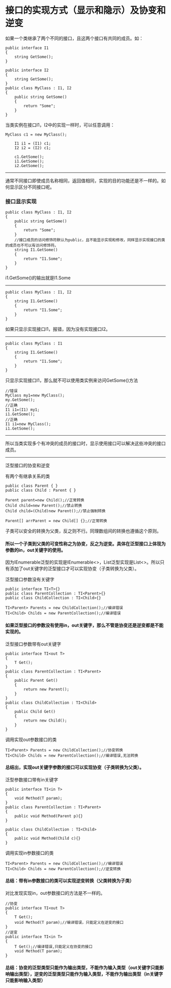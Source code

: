 # 接口的实现方式（显示和隐示）及协变和逆变
如果一个类继承了两个不同的接口，且这两个接口有共同的成员。如：
```CSharp
public interface I1
{
    string GetSome();
}

public interface I2
{
    string GetSome();
}
public class MyClass : I1, I2
{
    public string GetSome()
    {
        return "Some";
    }
}
```
当类实例在接口I1，I2中的实现一样时，可以任意调用：
```CSharp
MyClass c1 = new MyClass();

    I1 i1 = (I1) c1;
    I2 i2 = (I2) c1;

    c1.GetSome();
    i1.GetSome();
    i2.GetSome();
```
---
通常不同接口即使成员名称相同，返回值相同，实现的目的功能还是不一样的。如何显示区分不同接口呢。
### 接口显示实现
```CSharp
public class MyClass : I1, I2
{
    public string GetSome()
    {
        return "Some";
    }
    //接口成员的访问修饰符默认为public，且不能显示实现和修改，同样显示实现接口的类的成员也不可以有访问修饰符。
    string I1.GetSome()
    {
        return "I1.Some";
    }
}
```
i1.GetSome()的输出就是I1.Some

---
```CSharp
public class MyClass : I1, I2
{   
    string I1.GetSome()
    {
        return "I1.Some";
    }
}
```
如果只显示实现接口I1，报错，因为没有实现接口I2。

---
```CSharp
public class MyClass : I1
{   
    string I1.GetSome()
    {
        return "I1.Some";
    }
}
```
只显示实现接口I1，那么就不可以使用类实例来访问GetSome()方法
```CSharp
//错误
MyClass my1=new MyClass();
my.GetSome();
//正确
I1 i1=(I1) my1;
i1.GetSome();
//正确
I1 i1=new MyClass();
i1.GetSome();
```
---

所以当类实现多个有冲突的成员的接口时，显示使用接口可以解决这些冲突的接口成员。

---
泛型接口的协变和逆变
 
有两个有继承关系的类

```CSharp
public class Parent { }
public class Child : Parent { }
```
```CSharp
Parent parent=new Child();//正常转换
Child child=new Parent();//禁止转换
Child child=(Child)new Parent();//禁止强制转换

Parent[] arrParent = new Child[] {};//正常转换
```
子类可以安全的转换为父类，反之则不行。同理数组间的转换也遵循这个原则。

#### 所以一个子类到父类的可变性称之为协变，反之为逆变。具体在泛型接口上体现为参数的in，out关键字的使用。
因为IEnumerable泛型的实现是IEnumerable<<out T>>，List泛型实现是List<<T>>。所以只有添加了out关键字的泛型接口才可以实现协变（子类转换为父类）。

泛型接口参数没有关键字
```CSharp
public interface TI<T>{}
public class ParentCollection : TI<Parent>{}
public class ChildCollection : TI<Child>{}

TI<Parent> Parents = new ChildCollection();//编译错误
TI<Child> Childs = new ParentCollection();//编译错误
```
#### 如果泛型接口的参数没有使用in，out关键字，那么不管是协变还是逆变都是不能实现的。

泛型接口参数带有out关键字
``` CSharp 
public interface TI<out T>
{
    T Get();
}
public class ParentCollection : TI<Parent>
{
    public Parent Get()
    {
        return new Parent();
    }
}
public class ChildCollection : TI<Child>
{
    public Child Get()
    {
        return new Child();
    }
}  
```
调用实现out参数接口的类
```CSharp
TI<Parent> Parents = new ChildCollection();//协变转换
TI<Child> Childs = new ParentCollection();//编译错误,无法转换
```
#### 总结出，实现out关键字参数的接口可以实现协变（子类转换为父类）。
泛型参数接口带有in关键字
```CSharp
public interface TI<in T>
{
    void Method(T param);
}
public class ParentCollection : TI<Parent>
{
    public void Method(Parent p){}
}

public class ChildCollection : TI<Child>
{
    public void Method(Child c){}
}
```
调用实现in参数接口的类
```CSharp
TI<Parent> Parents = new ChildCollection();//编译错误
TI<Child> Childs = new ParentCollection();//逆变转换
```
#### 总结：带有in参数接口的类可以实现逆变转换（父类转换为子类）

对比发现实现in，out参数接口的方法是不一样的。
```CSharp
//协变
public interface TI<out T>
{
    T Get();
    void Method(T param);//编译错误，只能定义在逆变的接口
}
//逆变
public interface TI<in T>
{
    T Get();//编译错误,只能定义在协变的接口
    void Method(T param);
}
```
#### 总结：协变的泛型类型只能作为输出类型，不能作为输入类型（out关键字只能影响输出类型），逆变的泛型类型只能作为输入类型，不能作为输出类型（in关键字只能影响输入类型）


